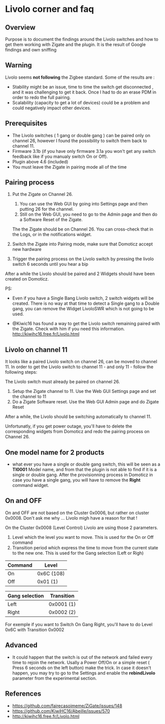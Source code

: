 # Livolo corner and faq

## Overview

Purpose is to document the findings around the Livolo switches and how to get them working with Zigate and the plugin.
It is the result of Google findings and own sniffing 

## Warning

Livolo seems __not following__ the Zigbee standard. Some of the results are :
* Stability might be an issue, time to time the switch get disconnected , and it was challenging to get it back. Once I had to do an erase PDM in order to redo the full pairing.
* Scalability (capacity to get a lot of devices) could be a problem and could negatively impact other devices.

## Prerequisites

* The Livolo switches ( 1 gang or double gang ) can be paired only on channel 26, however I found the possibility to switch them back to channel 11.
* Firmware 3.1b (if you have only firmware 3.1a you won't get any switch feedback like if you manualy switch On or Off).
* Plugin above 4.6 (included)
* You must leave the Zigate in pairing mode all of the time

## Pairing process

1. Put the Zigate on Channel 26. 
   1. You can use the Web GUI by going into Settings page and then putting 26 for the channel.
   1. Still on the Web GUI, you need to go to the Admin page and then do a Software Reset of the Zigate.
   
   The the Zigate should be on Channel 26. You can cross-check that in the Logs, or in the notifications widget.
   
1. Switch the Zigate into Pairing mode, make sure that Domoticz accept new hardware

1. Trigger the pairing process on the Livolo switch by pressing the livolo switch 6 seconds until you hear a bip

After a while the Livolo should be paired and 2 Widgets should have been created on Domoticz.

PS: 
* Even if you have a Single Bang Livolo switch, 2 switch widgets will be created. There is no way at that time to detect a Single gang to a Double gang,
you can remove the Widget LivoloSWR which is not going to be used.

* @Kiwic16 has found a way to get the Livolo switch remaining paired with the Zigate. Check with him if you need this information. http://kiwihc16.free.fr/Livolo.html


## Livolo on channel 11

It looks like a paired Livolo switch on channel 26, can be moved to channel 11. In order to get the Livolo switch to channel 11 - and only 11 - follow the following steps:

The Livolo switch must already be paired on channel 26.

1. Setup the Zigate channel to 11. Use the Web GUI Settings page and set the channel to 11
1. Do a Zigate Software reset. Use the Web GUI Admin page and do Zigate Reset

After a while, the Livolo should be switching automatically to channel 11.

Unfortunatly, if you get power outage, you'll have to delete the corresponding widgets from Domoticz and redo the pairing process on Channel 26.

## One model name for 2 products

* what ever you have a single or double gang switch, this will be seen as a __TI0001__ Model name, and from that the plugin is not able to find if it is a single or double gang. After the provisionning process in Domoticz in case you have a single gang, you will have to remove the __Right__ command widget.

## On and OFF

On and OFF are not based on the Cluster 0x0006, but rather on cluster 0x0008. Don't ask me why ... Livolo migh have a reason for that !

On the Cluster 0x0008 (Level Control) Livolo are using those 2 parameters.
1. Level which the level you want to move. This is used for the On or Off command
1. Transition period which express the time to move from the current state to the new one. This is used for the Gang selection (Left or Righ)

| Command | Level |
| ------- | ----- |
| On      | 0x6C (108) |
| Off     | 0x01 (1) |

| Gang selection | Transition |
| -------------- | ---------- |
| Left           | 0x0001 (1) |
| Right          | 0x0002 (2) |

For exemple if you want to Switch On Gang Right, you'll have to do Level 0x6C with Transition 0x0002


## Advanced 

* It could happen that the switch is out of the network and failed every time to rejoin the network. Usally a Power Off/On or a simple reset ( Press 6 seconds on the left button) make the trick. In case it doesn't happen, you may try to go to the Settings and enable the __rebindLivolo__ parameter from the experimental section.

## References

* https://github.com/fairecasoimeme/ZiGate/issues/148
* https://github.com/KiwiHC16/Abeille/issues/570
* http://kiwihc16.free.fr/Livolo.html
